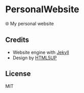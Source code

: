 # PersonalWebsite
:globe_with_meridians: My personal website

## Credits

- Website engine with [Jekyll](https://jekyllrb.com/)
- Design by [HTML5UP](https://html5up.net/)

## License
MIT
